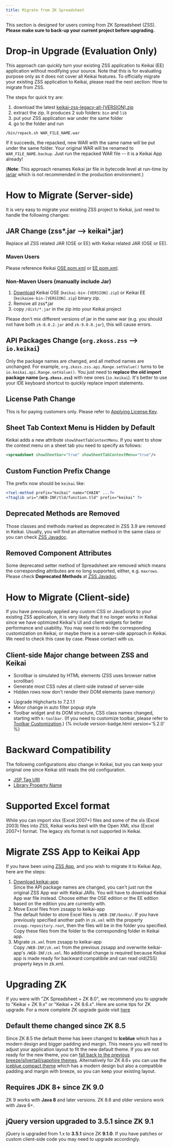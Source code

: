 ```yaml
---
title: Migrate from ZK Spreadsheet
---
```

This section is designed for users coming from ZK Spreadsheet (ZSS).
**Please make sure to back-up your current project before upgrading.**

# Drop-in Upgrade (Evaluation Only)
This approach can quickly turn your existing ZSS application to Keikai (EE) application without modifying your source. Note that this is for evaluating purpose only as it does not cover all Keikai features. To officially migrate your existing ZSS application to Keikai, please read the next section: How to migrate from ZSS.

The steps for quick try are:
1. download the latest [keikai-zss-legacy-all-[VERSION].zip](https://mavensync.zkoss.org/eval/io/keikai/binary/) 
2. extract the zip.
It produces 2 sub folders: `bin` and `lib`
3. put your ZSS application war under the same folder
4. go to the folder and run 

`/bin/repack.sh WAR_FILE_NAME.war`

If it succeeds, the repacked, new WAR with the same name will be put under the same folder. Your original WAR will be renamed to `WAR_FILE_NAME.backup`. Just run the repacked WAR file -- it is a Keikai App already!

(**Note**: This approach renames Keikai jar file in bytecode level at run-time by [jarjar](https://github.com/pantsbuild/jarjar) which is not recommended in the production environment.)

# How to Migrate (Server-side)
It is very easy to migrate your existing ZSS project to Keikai, just need to handle the following changes:

## JAR Change (zss\*.jar --> keikai\*.jar)
Replace all ZSS related JAR (OSE or EE) with Keikai related JAR (OSE or EE). 

### Maven Users
Please reference Keikai [OSE pom.xml](https://github.com/keikai/keikai-tutorial/blob/master/pom.xml) or [EE pom.xml](https://github.com/keikai/dev-ref/blob/master/pom.xml).

### Non-Maven Users (manually include Jar)
1. [Download](https://keikai.io/download) Keikai OSE (`keikai-bin-[VERSION].zip`) or Keikai EE (`keikaiee-bin-[VERSION].zip`) binary zip. 
2. Remove all zss\*.jar
3. copy `/dist/*.jar` in the zip into your Keikai project

Please don't mix different versions of jar in the same war (e.g. you should not have both `zk-8.0.2.jar` and `zk-9.0.0.jar`), this will cause errors.


## API Packages Change (`org.zkoss.zss` --> `io.keikai`)
Only the package names are changed, and all method names are unchanged. For example, `org.zkoss.zss.api.Range.setValue()` turns to be `io.keikai.api.Range.setValue()`. You just need to **replace the old import package name (`org.zkoss.zss`)** with new ones (`io.keikai`). It's better to use your IDE keyboard shortcut to quickly replace import statements.


## License Path Change
This is for paying customers only. Please refer to [Applying License Key](License_Install).

## Sheet Tab Context Menu is Hidden by Default
Keikai adds a new attribute `showSheetTabContextMenu`. If you want to show the context menu on a sheet tab you need to specify as follows:

```xml
<spreadsheet showSheetbar="true" showSheetTabContextMenu="true"/>
```


## Custom Function Prefix Change
The prefix now should be `keikai` like:

```xml
<?xel-method prefix="keikai" name="CHAIN" ...?> 
<?taglib uri="/WEB-INF/tld/function.tld" prefix="keikai" ?>
```


## Deprecated Methods are Removed
Those classes and methods marked as deprecated in ZSS 3.9 are removed in Keikai. Usually, you will find an alternative method in the same class or you can check [ZSS Javadoc](https://www.zkoss.org/javadoc/latest/zss/deprecated-list.html#method). 


## Removed Component Attributes
Some deprecated setter method of Spreadsheet are removed which means the corresponding attributes are no long supported, either, e.g. `maxrows`. Please check **Deprecated Methods** at [ZSS Javadoc](https://www.zkoss.org/javadoc/latest/zss/org/zkoss/zss/ui/Spreadsheet.html).


# How to Migrate (Client-side) 
If you have previously applied any custom CSS or JavaScript to your existing ZSS application, it is very likely that it no longer works in Keikai since we have optimized Keikai's UI and client widgets for better performance and usability. You may need to redo the corresponding customization on Keikai, or maybe there is a server-side approach in Keikai. We need to check this case by case. Please contact with us.

## Client-side Major change between ZSS and Keikai

* Scrollbar is simulated by HTML elements (ZSS uses browser native scrollbar)
* Generate most CSS rules at client-side instead of server-side
* Hidden rows now don't render their DOM elements (save memory)
<!-- KEIKAI-62 -->
* Upgrade Highcharts to 7.2.1.1
* Minor change in auto filter popup style
* Toolbar widget and its DOM structure, CSS class names changed, starting with `k-toolbar`.
(If you need to customize toolbar, please refer to [Toolbar Customization](/dev-ref/adv/Toolbar_Customization).) {% include version-badge.html version='5.2.0' %}
<!-- KEIKAI-151 -->


# Backward Compatibility
The following configurations also change in Keikai, but you can keep your original one since Keikai still reads the old configuration.

* [JSP Tag URI](Get_Spreadsheet_Running_Quickly_in_JSP)
* [Library Property Name](Configuration)

# Supported Excel format
While you can import xlsx (Excel 2007+) files and some of the xls (Excel 2003) files into ZSS, Keikai works best with the Open XML xlsx (Excel 2007+) format. The legacy xls format is not supported in Keikai.  

# Migrate ZSS App to Keikai App
If you have been using [ZSS App](https://www.zkoss.org/wiki/ZK_Spreadsheet_Essentials/Using_Spreadsheet_in_ZK/Spreadsheet_App), and you wish to migrate it to Keikai App, here are the steps:

1. [Download keikai-app](https://keikai.io/download) <br/>
Since the API package names are changed, you can't just run the original ZSS App war with Keikai JARs. You will have to download Keikai App war file instead. Choose either the OSE edition or the EE edition based on the edition you are currently with.
2. Move Excel files from zssapp to keikai-app <br/>
The default folder to store Excel files is `/WEB-INF/books/`. If you have previously specified another path in `zk.xml` with the property `zssapp.repository.root`, then the files will be in the folder you specified. Copy these files from the folder to the corresponding folder in Keikai app.
3. Migrate `zk.xml` from zssapp to keikai-app <br/>
Copy `/WEB-INF/zk.xml` from the previous zssapp and overwrite keikai-app's `/WEB-INF/zk.xml`. No additional change is required because Keikai app is made ready for backward compatibile and can read old(ZSS) property keys in zk.xml.


# Upgrading ZK
If you were with "ZK Spreadsheet + ZK 8.0", we recommend you to upgrade to "Keikai + ZK 9.x" or "Keikai + ZK 8.6.x". Here are some tips for ZK upgrade. For a more complete ZK upgrade guide visit [here](https://www.zkoss.org/wiki/ZK%20Developer's%20Reference/Upgrade%20Tips/Version%20Upgrade)

## Default theme changed since ZK 8.5
Since ZK 8.5 the default theme has been changed to **Iceblue** which has a modern design and bigger padding and margin. This means you will need to adjust your application layout to fit the new default theme. If you are not ready for the new theme, you can [fall back to the previous breeze/silvertail/sapphire themes](https://www.zkoss.org/wiki/Small_Talks/2017/October/New_Features_of_ZK_8.5.0#Keep_Using_The_Previous_Default_Theme_-_Breeze). Alternatively for ZK 8.6+ you can use the [iceblue compact theme](https://www.zkoss.org/wiki/Small_Talks/2018/November/New_Features_of_ZK_8.6.0#Refresh_Theme_without_Code_Change_-_Compact_Theme) which has a modern design but also a compatible padding and margin with breeze, so you can keep your existing layout.

## Requires JDK 8+ since ZK 9.0
ZK 9 works with **Java 8** and later versions. ZK 8.6 and older versions work with Java 6+.

## jQuery version upgraded to 3.5.1 since ZK 9.1
jQuery is upgraded from 1.x to **3.5.1** since ZK **9.1.0**. If you have patches or custom client-side code you may need to upgrade accordingly.

